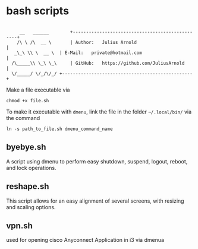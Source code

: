 # bash scripts


```

     __   ______    	+-------------------------------------------------+
    /\ \ /\  __ \   	| Author:   Julius Arnold                         |
   _\_\ \\ \  __ \	| E-Mail:   private@hotmail.com                   |
  /\_____\\ \_\ \_\ 	| GitHub:   https://github.com/JuliusArnold       |
  \/_____/ \/_/\/_/	+-------------------------------------------------+
```


Make a file executable via 
```
chmod +x file.sh
```


To make it executable with `dmenu`, link the file in the folder `~/.local/bin/` via the command
```
ln -s path_to_file.sh dmenu_command_name
```

## byebye.sh 
A script using dmenu to perform easy shutdown, suspend, logout, reboot, and lock operations.

## reshape.sh
This script allows for an easy alignment of several screens, with resizing and scaling options. 

## vpn.sh
used for opening cisco Anyconnect Application in i3 via dmenua
